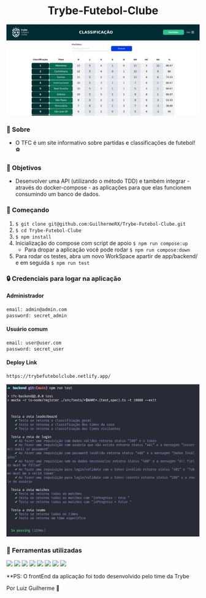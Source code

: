 <h1 align="center">
  Trybe-Futebol-Clube
</h1>

<img src='./assets/front-example.png'/>

### 📜 Sobre
- O TFC é um site informativo sobre partidas e classificações de futebol! ⚽️

### 🔽 Objetivos
- Desenvolver uma API (utilizando o método TDD) e também integrar - através do docker-compose - as aplicações para que elas funcionem consumindo um banco de dados.

### :rocket: Começando
1. ``$ git clone git@github.com:GuilhermeRX/Trybe-Futebol-Clube.git``
2. ``$ cd Trybe-Futebol-Clube``
3. ``$ npm install``
4. Inicialização do compose com script de apoio ``$ npm run compose:up``
    - Para dropar a aplicação você pode rodar ``$ npm run compose:down``
5. Para rodar os testes, abra um novo WorkSpace apartir de app/backend/ e em seguida ``$ npm run test``

### 🔒 Credenciais para logar na aplicação

  #### Administrador
    email: admin@admin.com
    password: secret_admin
  #### Usuário comum
    email: user@user.com
    password: secret_user
  
  #### Deploy Link
    https://trybefutebolclube.netlify.app/


<img src='./assets/tests.png'/>

### 🧰  Ferramentas utilizadas
<div align='left'>
  <img src='https://img.shields.io/badge/Node.js-339933?style=for-the-badge&logo=nodedotjs&logoColor=white'/>
  <img src='https://img.shields.io/badge/TypeScript-007ACC?style=for-the-badge&logo=typescript&logoColor=white'/>
  <img src='https://img.shields.io/badge/Express.js-000000?style=for-the-badge&logo=express&logoColor=white'/> 
  <img src='https://img.shields.io/badge/Sequelize-52B0E7?style=for-the-badge&logo=Sequelize&logoColor=white'/>
  <img src='https://img.shields.io/badge/React-20232A?style=for-the-badge&logo=react&logoColor=61DAFB'/>
  <img src='https://img.shields.io/badge/JavaScript-323330?style=for-the-badge&logo=javascript&logoColor=F7DF1E'/>
  <img src='https://img.shields.io/badge/Mocha-8D6748?style=for-the-badge&logo=Mocha&logoColor=white'/>
  <img src='https://img.shields.io/badge/chai-A30701?style=for-the-badge&logo=chai&logoColor=white'/>
</div>

**PS: O frontEnd da aplicação foi todo desenvolvido pelo time da Trybe

<p align="left"> Por Luiz Guilherme 💚</p>
